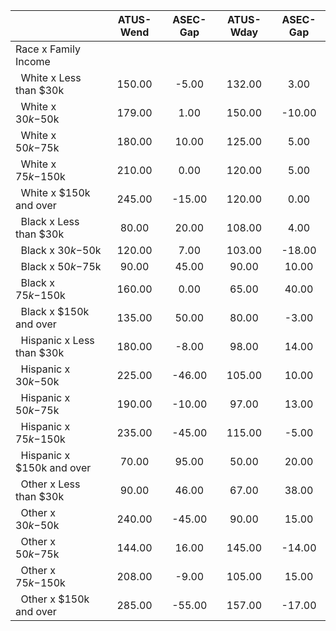 
|                      |    ATUS-Wend |     ASEC-Gap |    ATUS-Wday |     ASEC-Gap |
| -------------------- | :----------: | :----------: | :----------: | :----------: |
| Race x Family Income |              |              |              |              |
| &nbsp;&nbsp;White x Less than $30k |       150.00 |        -5.00 |       132.00 |         3.00 |
| &nbsp;&nbsp;White x $30k-$50k |       179.00 |         1.00 |       150.00 |       -10.00 |
| &nbsp;&nbsp;White x $50k-$75k |       180.00 |        10.00 |       125.00 |         5.00 |
| &nbsp;&nbsp;White x $75k-$150k |       210.00 |         0.00 |       120.00 |         5.00 |
| &nbsp;&nbsp;White x $150k and over |       245.00 |       -15.00 |       120.00 |         0.00 |
| &nbsp;&nbsp;Black x Less than $30k |        80.00 |        20.00 |       108.00 |         4.00 |
| &nbsp;&nbsp;Black x $30k-$50k |       120.00 |         7.00 |       103.00 |       -18.00 |
| &nbsp;&nbsp;Black x $50k-$75k |        90.00 |        45.00 |        90.00 |        10.00 |
| &nbsp;&nbsp;Black x $75k-$150k |       160.00 |         0.00 |        65.00 |        40.00 |
| &nbsp;&nbsp;Black x $150k and over |       135.00 |        50.00 |        80.00 |        -3.00 |
| &nbsp;&nbsp;Hispanic x Less than $30k |       180.00 |        -8.00 |        98.00 |        14.00 |
| &nbsp;&nbsp;Hispanic x $30k-$50k |       225.00 |       -46.00 |       105.00 |        10.00 |
| &nbsp;&nbsp;Hispanic x $50k-$75k |       190.00 |       -10.00 |        97.00 |        13.00 |
| &nbsp;&nbsp;Hispanic x $75k-$150k |       235.00 |       -45.00 |       115.00 |        -5.00 |
| &nbsp;&nbsp;Hispanic x $150k and over |        70.00 |        95.00 |        50.00 |        20.00 |
| &nbsp;&nbsp;Other x Less than $30k |        90.00 |        46.00 |        67.00 |        38.00 |
| &nbsp;&nbsp;Other x $30k-$50k |       240.00 |       -45.00 |        90.00 |        15.00 |
| &nbsp;&nbsp;Other x $50k-$75k |       144.00 |        16.00 |       145.00 |       -14.00 |
| &nbsp;&nbsp;Other x $75k-$150k |       208.00 |        -9.00 |       105.00 |        15.00 |
| &nbsp;&nbsp;Other x $150k and over |       285.00 |       -55.00 |       157.00 |       -17.00 |

